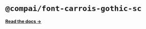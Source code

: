 # `@compai/font-carrois-gothic-sc`

[**Read the docs &rarr;**](https://components.ai/docs/typefaces/carrois-gothic-sc)
